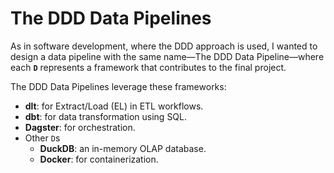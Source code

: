 # The DDD Data Pipelines

As in software development, where the DDD approach is used, I wanted to design a data pipeline with the same name—The DDD Data Pipeline—where each **`D`** represents a framework that contributes to the final project.

The DDD Data Pipelines leverage these frameworks:
- **dlt**: for Extract/Load (EL) in ETL workflows.
- **dbt**: for data transformation using SQL.
- **Dagster**: for orchestration.
- Other `D`s
  - **DuckDB**: an in-memory OLAP database.
  - **Docker**: for containerization.
